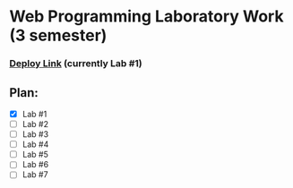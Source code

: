# Web Programming Laboratory Work (3 semester)
### [Deploy Link](https://shavuhas.github.io/web-3-semester) (currently Lab #1)
## Plan:
- [x] Lab #1
- [ ] Lab #2  
- [ ] Lab #3
- [ ] Lab #4
- [ ] Lab #5
- [ ] Lab #6
- [ ] Lab #7